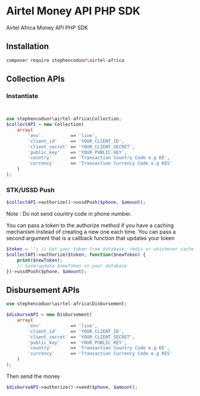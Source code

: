 # Airtel Money API PHP SDK
Airtel Africa Money API PHP SDK

## Installation
```bash
composer require stephencoduor\airtel-africa
```

## Collection APIs
### Instantiate
```php


use stephencoduor\airtel-africa\Collection;
$collectAPI = new Collection(
    array(
        'env'           => 'live',
        'client_id'     => 'YOUR_CLIENT_ID',
        'client_secret' => 'YOUR_CLIENT_SECRET',
        'public_key'    => 'YOUR_PUBLIC_KEY',
        'country'       => 'Transaction Country Code e.g KE',
        'currency'      => 'Transaction Currency Code e.g KES'
    )
);
```

### STK/USSD Push
```php
$collectAPI->authorize()->ussdPush($phone, $amount);
```

Note : Do not send country code in phone number.

You can pass a token to the authorize method if you have a caching mechanism instead of creating a new one each time. You can pass a second argument that is a callback function that updates your token

```php
$token = ''; // Get your token from database, redis or whichever cache you use.
$collectAPI->authorize($token, function($newToken) {
    print($newToken);
    // Save/update $newToken in your database
})->ussdPush($phone, $amount);
```

## Disbursement APIs
```php
use stephencoduor\airtel-africa\Disbursement;

$disburseAPI = new Disbursement(
    array(
        'env'           => 'live',
        'client_id'     => 'YOUR_CLIENT_ID',
        'client_secret' => 'YOUR_CLIENT_SECRET',
        'public_key'    => 'YOUR_PUBLIC_KEY',
        'country'       => 'Transaction Country Code e.g KE',
        'currency'      => 'Transaction Currency Code e.g KES'
    )
);
```

Then send the money
```php
$disburseAPI->authorize()->send($phone, $amount);
```